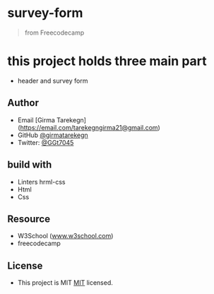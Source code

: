 # survey-form
> from Freecodecamp

# this project holds three main part
- header and survey form

## Author 
- Email [Girma Tarekegn] (https://email.com/tarekegngirma21@gmail.com)
- GitHub [@girmatarekegn](https://github.com/girma336)
- Twitter: [@GGt7045](https://twitter.com/GGt7045)

## build with 
- Linters hrml-css
- Html
- Css

## Resource
- W3School (www.w3school.com)
- freecodecamp

## License
- This project is MIT [MIT](./MIT.md) licensed.


